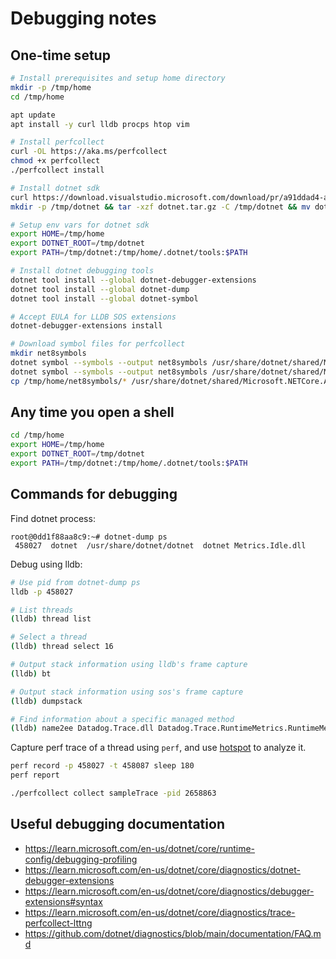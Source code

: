 # Debugging notes

## One-time setup ##

```bash
# Install prerequisites and setup home directory
mkdir -p /tmp/home
cd /tmp/home

apt update
apt install -y curl lldb procps htop vim

# Install perfcollect
curl -OL https://aka.ms/perfcollect
chmod +x perfcollect
./perfcollect install

# Install dotnet sdk
curl https://download.visualstudio.microsoft.com/download/pr/a91ddad4-a3c2-4303-9efc-1ca6b7af850c/be1763df9211599df1cf1c6f504b3c41/dotnet-sdk-8.0.405-linux-x64.tar.gz -o dotnet.tar.gz
mkdir -p /tmp/dotnet && tar -xzf dotnet.tar.gz -C /tmp/dotnet && mv dotnet.tar.gz /tmp/dotnet/dotnet.tar.gz

# Setup env vars for dotnet sdk
export HOME=/tmp/home
export DOTNET_ROOT=/tmp/dotnet
export PATH=/tmp/dotnet:/tmp/home/.dotnet/tools:$PATH

# Install dotnet debugging tools
dotnet tool install --global dotnet-debugger-extensions
dotnet tool install --global dotnet-dump
dotnet tool install --global dotnet-symbol

# Accept EULA for LLDB SOS extensions
dotnet-debugger-extensions install

# Download symbol files for perfcollect
mkdir net8symbols
dotnet symbol --symbols --output net8symbols /usr/share/dotnet/shared/Microsoft.NETCore.App/8.0.12/lib*.so
dotnet symbol --symbols --output net8symbols /usr/share/dotnet/shared/Microsoft.NETCore.App/8.0.12/*.dll
cp /tmp/home/net8symbols/* /usr/share/dotnet/shared/Microsoft.NETCore.App/8.0.12
```

## Any time you open a shell ##

```bash
cd /tmp/home
export HOME=/tmp/home
export DOTNET_ROOT=/tmp/dotnet
export PATH=/tmp/dotnet:/tmp/home/.dotnet/tools:$PATH
```

## Commands for debugging ##

Find dotnet process:

```
root@0dd1f88aa8c9:~# dotnet-dump ps
 458027  dotnet  /usr/share/dotnet/dotnet  dotnet Metrics.Idle.dll
```

Debug using lldb:

```bash
# Use pid from dotnet-dump ps
lldb -p 458027

# List threads
(lldb) thread list

# Select a thread
(lldb) thread select 16

# Output stack information using lldb's frame capture
(lldb) bt

# Output stack information using sos's frame capture
(lldb) dumpstack

# Find information about a specific managed method
(lldb) name2ee Datadog.Trace.dll Datadog.Trace.RuntimeMetrics.RuntimeMetricsWriter.PushEvents
```

Capture perf trace of a thread using `perf`, and use [hotspot](https://github.com/KDAB/hotspot?tab=readme-ov-file) to analyze it.

```bash
perf record -p 458027 -t 458087 sleep 180
perf report

./perfcollect collect sampleTrace -pid 2658863
```

## Useful debugging documentation ##

- https://learn.microsoft.com/en-us/dotnet/core/runtime-config/debugging-profiling
- https://learn.microsoft.com/en-us/dotnet/core/diagnostics/dotnet-debugger-extensions
- https://learn.microsoft.com/en-us/dotnet/core/diagnostics/debugger-extensions#syntax
- https://learn.microsoft.com/en-us/dotnet/core/diagnostics/trace-perfcollect-lttng
- https://github.com/dotnet/diagnostics/blob/main/documentation/FAQ.md
